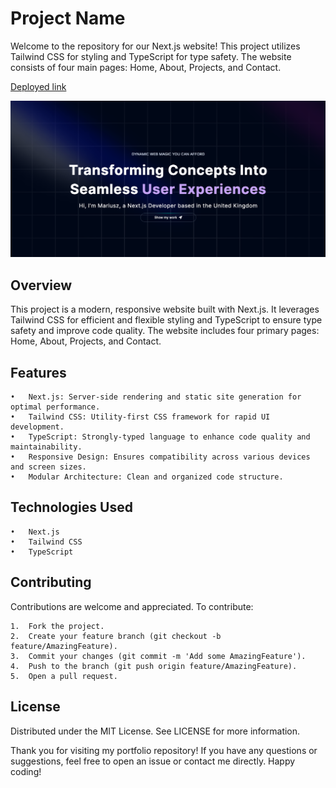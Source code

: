# Project Name

Welcome to the repository for our Next.js website! This project utilizes Tailwind CSS for styling and TypeScript for type safety. The website consists of four main pages: Home, About, Projects, and Contact.

[Deployed link](https://portfolio-nextjs-bice-zeta.vercel.app/)

<img src="https://github.com/gines18/portfolio-nextjs/blob/main/public/portfolionextjs.png?raw=true"/>

## Overview

This project is a modern, responsive website built with Next.js. It leverages Tailwind CSS for efficient and flexible styling and TypeScript to ensure type safety and improve code quality. The website includes four primary pages: Home, About, Projects, and Contact.

## Features

	•	Next.js: Server-side rendering and static site generation for optimal performance.
	•	Tailwind CSS: Utility-first CSS framework for rapid UI development.
	•	TypeScript: Strongly-typed language to enhance code quality and maintainability.
	•	Responsive Design: Ensures compatibility across various devices and screen sizes.
	•	Modular Architecture: Clean and organized code structure.

## Technologies Used

	•	Next.js
	•	Tailwind CSS
	•	TypeScript
 
## Contributing

Contributions are welcome and appreciated. To contribute:

	1.	Fork the project.
	2.	Create your feature branch (git checkout -b feature/AmazingFeature).
	3.	Commit your changes (git commit -m 'Add some AmazingFeature').
	4.	Push to the branch (git push origin feature/AmazingFeature).
	5.	Open a pull request.

## License

Distributed under the MIT License. See LICENSE for more information.

Thank you for visiting my portfolio repository! If you have any questions or suggestions, feel free to open an issue or contact me directly. Happy coding!
